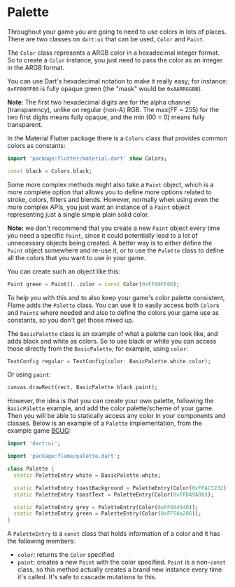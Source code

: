 # Palette

Throughout your game you are going to need to use colors in lots of places. There are two classes on
`dart:ui` that can be used, `Color` and `Paint`.

The `Color` class represents a ARGB color in a hexadecimal integer
format. So to create a `Color` instance, you just need to pass the color as an integer in the ARGB
format.

You can use Dart's hexadecimal notation to make it really easy; for instance: `0xFF00FF00` is fully
opaque green (the "mask" would be `0xAARRGGBB`). 

**Note**: The first two hexadecimal digits are for
the alpha channel (transparency), unlike on regular (non-A) RGB. The max(FF = 255) for the two first
digits means fully opaque, and the min (00 = 0) means fully transparent.

In the Material Flutter package there is a `Colors` class that provides common colors as constants:

```dart
import 'package:flutter/material.dart' show Colors;

const black = Colors.black;
```

Some more complex methods might also take a `Paint` object, which is a more complete option that
allows you to define more options related to stroke, colors, filters and blends.
However, normally when using even the more complex APIs, you just want an instance of a `Paint`
object representing just a single simple plain solid color.

**Note:** we don't recommend that you create a new `Paint` object every time you need a specific
`Paint`, since it could potentially lead to a lot of unnecessary objects being created. A better way
is to either define the `Paint` object somewhere and re-use it, or to use the `Palette` class to
define all the colors that you want to use in your game.

You can create such an object like this:

```dart
Paint green = Paint()..color = const Color(0xFF00FF00);
```

To help you with this and to also keep your game's color palette consistent, Flame adds the `Palette`
class. You can use it to easily access both `Color`s and `Paint`s where needed and also to define
the colors your game use as constants, so you don't get those mixed up.

The `BasicPalette` class is an example of what a palette can look like, and adds black and white as
colors. So to use black or white you can access those directly from the `BasicPalette`; for example,
using `color`:

```dart
TextConfig regular = TextConfig(color: BasicPalette.white.color);
```

Or using `paint`:

```dart
canvas.drawRect(rect, BasicPalette.black.paint);
```

However, the idea is that you can create your own palette, following the `BasicPalette` example, and
add the color palette/scheme of your game. Then you will be able to statically access any color in
your components and classes. Below is an example of a `Palette` implementation, from the example
game [BGUG](https://github.com/fireslime/bgug/blob/master/lib/palette.dart):

```dart
import 'dart:ui';

import 'package:flame/palette.dart';

class Palette {
  static PaletteEntry white = BasicPalette.white;

  static PaletteEntry toastBackground = PaletteEntry(Color(0xFFAC3232));
  static PaletteEntry toastText = PaletteEntry(Color(0xFFDA9A00));

  static PaletteEntry grey = PaletteEntry(Color(0xFF404040));
  static PaletteEntry green = PaletteEntry(Color(0xFF54a286));
}
```

A `PaletteEntry` is a `const` class that holds information of a color and it has the following
members:

 - `color`: returns the `Color` specified
 - `paint`: creates a new `Paint` with the color specified. `Paint` is a non-`const` class, so this
  method actually creates a brand new instance every time it's called. It's safe to cascade
  mutations to this.
